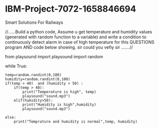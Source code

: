 # IBM-Project-7072-1658846694
Smart Solutions For Railways

//......Build a python code, Assume u get temperature and humidity values
(generated with random function to a variable) and write a 
condition to continuously detect alarm in case of high temperature  for this QUESTIONS program AND code below showing. sir could you vefiy sir .......// 


from playsound import playsound
import random

while True:

    temp=random.randint(0,100)
    humidity=random.randint(0,100)
    if(temp > 40)  and (humidity > 50) :
        if(temp > 40):
            print("Temperature is high", temp)
            playsound("sound.mp3")
        elif(humidity>50):
            print("Humidity is high",humidity)
            playsound("sound.mp3")

    else:
        print("Temprature and humidity is normal",temp, humidity)
        
